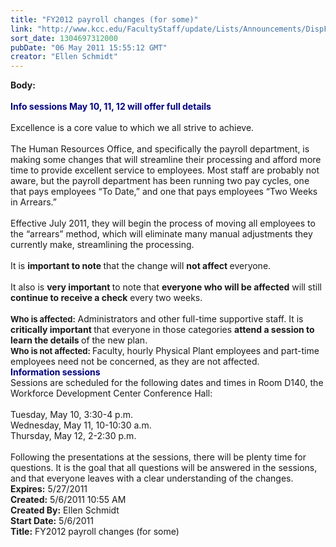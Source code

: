```yaml
---
title: "FY2012 payroll changes (for some)"
link: "http://www.kcc.edu/FacultyStaff/update/Lists/Announcements/DispForm.aspx?ID=285"
sort_date: 1304697312000
pubDate: "06 May 2011 15:55:12 GMT"
creator: "Ellen Schmidt"
---
```


<div><b>Body:</b> <div class=ExternalClassDE0D0CA022DA4CC69FC1F612CC0A3EC3><div><br><font color="#000080"><strong>Info sessions May 10, 11, 12 will offer full details</strong></font></div><font color="#000080">
<div><br></font>Excellence is a core value to which we all strive to achieve.</div>
<div><br>The Human Resources Office, and specifically the payroll department, is making some changes that will streamline their processing and afford more time to provide excellent service to employees. Most staff are probably not aware, but the payroll department has been running two pay cycles, one that pays employees “To Date,” and one that pays employees “Two Weeks in Arrears.”</div>
<div><br>Effective July 2011, they will begin the process of moving all employees to the “arrears” method, which will eliminate many manual adjustments they currently make, streamlining the processing. </div>
<div><br>It is <strong>important to note </strong>that the change will <strong>not affect </strong>everyone.</div>
<div><br>It also is <strong>very important </strong>to note that <strong>everyone who will be affected</strong> will still <strong>continue to receive a check</strong> every two weeks. </div>
<div><br><font size=2><strong>Who is affected:</strong> </font>Administrators and other full-time supportive staff. It is <strong>critically important </strong>that everyone in those categories <strong>attend a session to learn the details </strong>of the new plan. <br><strong><font size=2>Who is not affected: </font></strong>Faculty, hourly Physical Plant employees and part-time employees need not be concerned, as they are not affected.<br></div>
<div><font color="#000080"><strong>Information sessions<br></strong></font>Sessions are scheduled for the following dates and times in Room D140, the Workforce Development Center Conference Hall:</div>
<div><br>Tuesday, May 10, 3:30-4 p.m.<br>Wednesday, May 11, 10-10:30 a.m.<br>Thursday, May 12, 2-2:30 p.m.</div>
<div><br>Following the presentations at the sessions, there will be plenty time for questions. It is the goal that all questions will be answered in the sessions, and that everyone leaves with a clear understanding of the changes.<br></div></div></div>
<div><b>Expires:</b> 5/27/2011</div>
<div><b>Created:</b> 5/6/2011 10:55 AM</div>
<div><b>Created By:</b> Ellen Schmidt</div>
<div><b>Start Date:</b> 5/6/2011</div>
<div><b>Title:</b> FY2012 payroll changes (for some)</div>
